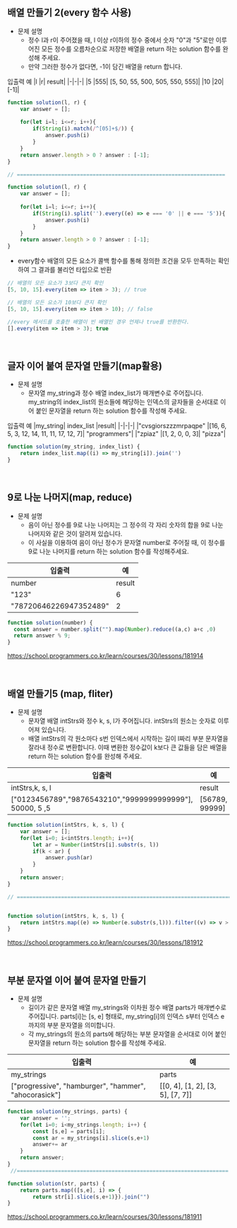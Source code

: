 ## 배열 만들기 2(every 함수 사용)

- 문제 설명
  - 정수 l과 r이 주어졌을 때, l 이상 r이하의 정수 중에서 숫자 "0"과 "5"로만 이루어진 모든 정수를 오름차순으로 저장한 배열을 return 하는 solution 함수를 완성해 주세요.
  - 만약 그러한 정수가 없다면, -1이 담긴 배열을 return 합니다.
 
입출력 예
|l	|r|	result|
|-|-|-|
|5	|555|	[5, 50, 55, 500, 505, 550, 555]|
|10	|20|	[-1]|

```jsx
function solution(l, r) {
    var answer = [];
    
    for(let i=l; i<=r; i++){
        if(String(i).match(/^[05]+$/)) {
            answer.push(i)
        }
    }
    return answer.length > 0 ? answer : [-1];
}

// ==================================================================

function solution(l, r) {
    var answer = [];
    
    for(let i=l; i<=r; i++){
        if(String(i).split('').every((e) => e === '0' || e === '5')){
            answer.push(i)
        }
    }
    return answer.length > 0 ? answer : [-1];
}
```

- every함수
  배열의 모든 요소가 콜백 함수를 통해 정의한 조건을 모두 만족하는 확인하여 그 결과를 불리언 타입으로 반환
```jsx
// 배열의 모든 요소가 3보다 큰지 확인
[5, 10, 15].every(item => item > 3); // true

// 배열의 모든 요소가 10보다 큰지 확인 
[5, 10, 15].every(item => item > 10); // false

//every 메서드를 호출한 배열이 빈 배열인 경우 언제나 true를 반환한다.
[].every(item => item > 3); true
```

<br />

## 글자 이어 붙여 문자열 만들기(map활용)

- 문제 설명
  - 문자열 my_string과 정수 배열 index_list가 매개변수로 주어집니다. my_string의 index_list의 원소들에 해당하는 인덱스의 글자들을 순서대로 이어 붙인 문자열을 return 하는 solution 함수를 작성해 주세요.

입출력 예
|my_string|	index_list	|result|
|-|-|-|
|"cvsgiorszzzmrpaqpe"	|[16, 6, 5, 3, 12, 14, 11, 11, 17, 12, 7]|	"programmers"|
|"zpiaz"	|[1, 2, 0, 0, 3]|	"pizza"|


```jsx
function solution(my_string, index_list) {
    return index_list.map((i) => my_string[i]).join('')
}
```

<br/>

## 9로 나눈 나머지(map, reduce)

- 문제 설명
  - 음이 아닌 정수를 9로 나눈 나머지는 그 정수의 각 자리 숫자의 합을 9로 나눈 나머지와 같은 것이 알려져 있습니다.
  - 이 사실을 이용하여 음이 아닌 정수가 문자열 number로 주어질 때, 이 정수를 9로 나눈 나머지를 return 하는 solution 함수를 작성해주세요.

|입출력| 예|
|-|-|
|number|	result|
|"123"|	6|
|"78720646226947352489"|	2|

```jsx
function solution(number) {
  const answer = number.split("").map(Number).reduce((a,c) a+c ,0)
  return answer % 9;
}
```
https://school.programmers.co.kr/learn/courses/30/lessons/181914

<br />

## 배열 만들기5 (map, fliter)

- 문제 설명
  - 문자열 배열 intStrs와 정수 k, s, l가 주어집니다. intStrs의 원소는 숫자로 이루어져 있습니다.
  - 배열 intStrs의 각 원소마다 s번 인덱스에서 시작하는 길이 l짜리 부분 문자열을 잘라내 정수로 변환합니다. 이때 변환한 정수값이 k보다 큰 값들을 담은 배열을 return 하는 solution 함수를 완성해 주세요.


|입출력 |예|
|-|-|
|intStrs,k,	s,	l	|result|
|["0123456789","9876543210","9999999999999"],	50000,	5	,5|[56789, 99999]|


```jsx
function solution(intStrs, k, s, l) {
    var answer = [];
    for(let i=0; i<intStrs.length; i++){
        let ar = Number(intStrs[i].substr(s, l))
        if(k < ar) {
            answer.push(ar)
        }
    }
    return answer;
}

// ===================================================================================


function solution(intStrs, k, s, l) {
    return intStrs.map((e) => Number(e.substr(s,l))).filter((v) => v > k)
}
```

https://school.programmers.co.kr/learn/courses/30/lessons/181912


<br/>

## 부분 문자열 이어 붙여 문자열 만들기

- 문제 설명
  - 길이가 같은 문자열 배열 my_strings와 이차원 정수 배열 parts가 매개변수로 주어집니다. parts[i]는 [s, e] 형태로, my_string[i]의 인덱스 s부터 인덱스 e까지의 부분 문자열을 의미합니다.
  - 각 my_strings의 원소의 parts에 해당하는 부분 문자열을 순서대로 이어 붙인 문자열을 return 하는 solution 함수를 작성해 주세요.

|입출력 |예|
|-|-|
|my_strings	|parts|	result|
|["progressive", "hamburger", "hammer", "ahocorasick"]|	[[0, 4], [1, 2], [3, 5], [7, 7]]|	"programmers"|

```jsx
function solution(my_strings, parts) {
    var answer = '';
    for(let i=0; i<my_strings.length; i++) {
        const [s,e] = parts[i];
        const ar = my_strings[i].slice(s,e+1)
        answer+= ar
    }
    return answer;
}
 //===================================================================

function solution(str, parts) {
    return parts.map(([s,e], i) => {
        return str[i].slice(s,e+1)}).join("")
}
```

https://school.programmers.co.kr/learn/courses/30/lessons/181911



















